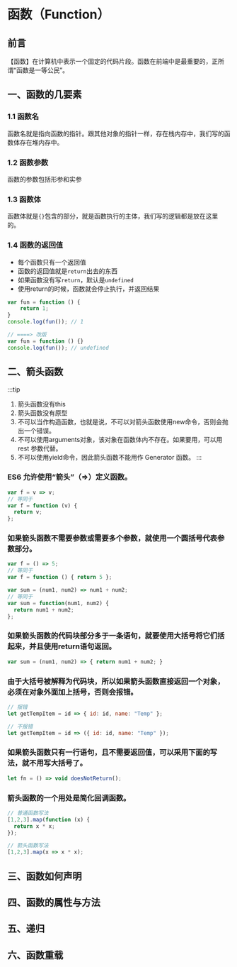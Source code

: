 # 函数（Function）

## 前言
【函数】在计算机中表示一个固定的代码片段。函数在前端中是最重要的，正所谓“函数是一等公民”。

## 一、函数的几要素
### 1.1 函数名
函数名就是指向函数的指针。跟其他对象的指针一样，存在栈内存中，我们写的函数体存在堆内存中。
### 1.2 函数参数
函数的参数包括形参和实参
### 1.3 函数体
函数体就是`{}`包含的部分，就是函数执行的主体，我们写的逻辑都是放在这里的。
### 1.4 函数的返回值
- 每个函数只有一个返回值
- 函数的返回值就是`return`出去的东西
- 如果函数没有写`return`，默认是`undefined`
- 使用return的时候，函数就会停止执行，并返回结果
```js
var fun = function () {
    return 1;
}
console.log(fun()); // 1

// ====> 改版
var fun = function () {}
console.log(fun()); // undefined
```

## 二、箭头函数
:::tip
1. 箭头函数没有this
2. 箭头函数没有原型
3. 不可以当作构造函数，也就是说，不可以对箭头函数使用new命令，否则会抛出一个错误。
4. 不可以使用arguments对象，该对象在函数体内不存在。如果要用，可以用 rest 参数代替。
5. 不可以使用yield命令，因此箭头函数不能用作 Generator 函数。
:::
### ES6 允许使用“箭头”（=>）定义函数。
```js
var f = v => v;
// 等同于
var f = function (v) {
  return v;
};
```
### 如果箭头函数不需要参数或需要多个参数，就使用一个圆括号代表参数部分。
```js
var f = () => 5;
// 等同于
var f = function () { return 5 };

var sum = (num1, num2) => num1 + num2;
// 等同于
var sum = function(num1, num2) {
  return num1 + num2;
};
```
### 如果箭头函数的代码块部分多于一条语句，就要使用大括号将它们括起来，并且使用return语句返回。
```js
var sum = (num1, num2) => { return num1 + num2; }
```
### 由于大括号被解释为代码块，所以如果箭头函数直接返回一个对象，必须在对象外面加上括号，否则会报错。
```js
// 报错
let getTempItem = id => { id: id, name: "Temp" };

// 不报错
let getTempItem = id => ({ id: id, name: "Temp" });
```
### 如果箭头函数只有一行语句，且不需要返回值，可以采用下面的写法，就不用写大括号了。
```js
let fn = () => void doesNotReturn();
```
### 箭头函数的一个用处是简化回调函数。
```js
// 普通函数写法
[1,2,3].map(function (x) {
  return x * x;
});

// 箭头函数写法
[1,2,3].map(x => x * x);
```

## 三、函数如何声明

## 四、函数的属性与方法

## 五、递归

## 六、函数重载
